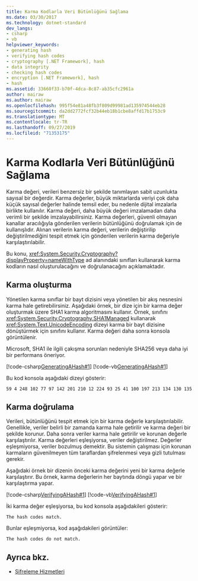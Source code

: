 ```yaml
---
title: Karma Kodlarla Veri Bütünlüğünü Sağlama
ms.date: 03/30/2017
ms.technology: dotnet-standard
dev_langs:
- csharp
- vb
helpviewer_keywords:
- generating hash
- verifying hash codes
- cryptography [.NET Framework], hash
- data integrity
- checking hash codes
- encryption [.NET Framework], hash
- hash
ms.assetid: 33660f33-b70f-4dca-8c87-ab35cfc2961a
author: mairaw
ms.author: mairaw
ms.openlocfilehash: 995f54e81a48fb3f809d99981ad135974544eb28
ms.sourcegitcommit: da2dd2772fcf32b44eb18b1cbe8affd17b1753c9
ms.translationtype: MT
ms.contentlocale: tr-TR
ms.lasthandoff: 09/27/2019
ms.locfileid: "71353175"
---
```

# <a name="ensuring-data-integrity-with-hash-codes"></a>Karma Kodlarla Veri Bütünlüğünü Sağlama
Karma değeri, verileri benzersiz bir şekilde tanımlayan sabit uzunlukta sayısal bir değerdir. Karma değerler, büyük miktarlarda veriyi çok daha küçük sayısal değerler halinde temsil eder, bu nedenle dijital imzalarla birlikte kullanılır. Karma değeri, daha büyük değeri imzalamadan daha verimli bir şekilde imzalayabilirsiniz. Karma değerleri, güvenli olmayan kanallar aracılığıyla gönderilen verilerin bütünlüğünü doğrulamak için de kullanışlıdır. Alınan verilerin karma değeri, verilerin değiştirilip değiştirilmediğini tespit etmek için gönderilen verilerin karma değeriyle karşılaştırılabilir.  
  
 Bu konu, <xref:System.Security.Cryptography?displayProperty=nameWithType> ad alanındaki sınıfları kullanarak karma kodların nasıl oluşturulacağını ve doğrulanacağını açıklamaktadır.  
  
## <a name="generating-a-hash"></a>Karma oluşturma  
 Yönetilen karma sınıflar bir bayt dizisini veya yönetilen bir akış nesnesini karma hale getirebilirsiniz. Aşağıdaki örnek, bir dize için bir karma değer oluşturmak üzere SHA1 karma algoritmasını kullanır. Örnek, sınıfını <xref:System.Security.Cryptography.SHA1Managed> kullanarak <xref:System.Text.UnicodeEncoding> dizeyi karma bir bayt dizisine dönüştürmek için sınıfını kullanır. Karma değeri daha sonra konsola görüntülenir.  

 Microsoft, SHA1 ile ilgili çakışma sorunları nedeniyle SHA256 veya daha iyi bir performans öneriyor.
  
 [!code-csharp[GeneratingAHash#1](../../../samples/snippets/csharp/VS_Snippets_CLR/generatingahash/cs/program.cs#1)]
 [!code-vb[GeneratingAHash#1](../../../samples/snippets/visualbasic/VS_Snippets_CLR/generatingahash/vb/program.vb#1)]  
  
 Bu kod konsola aşağıdaki dizeyi gösterir:  
  
 `59 4 248 102 77 97 142 201 210 12 224 93 25 41 100 197 213 134 130 135`  
  
## <a name="verifying-a-hash"></a>Karma doğrulama  
 Verileri, bütünlüğünü tespit etmek için bir karma değerle karşılaştırılabilir. Genellikle, veriler belirli bir zamanda karma hale getirilir ve karma değeri bir şekilde korunur. Daha sonra veriler karma hale getirilir ve korunan değerle karşılaştırılır. Karma değerleri eşleşiyorsa, veriler değiştirilmez. Değerler eşleşmiyorsa, veriler bozulmuş demektir. Bu sistemin çalışması için korunan karmaların güvenilmeyen tüm taraflardan şifrelenmesi veya gizli tutulması gerekir.  
  
 Aşağıdaki örnek bir dizenin önceki karma değerini yeni bir karma değerle karşılaştırır. Bu örnek, karma değerlerin her baytında döngü yapar ve bir karşılaştırma yapar.  
  
 [!code-csharp[VerifyingAHash#1](../../../samples/snippets/csharp/VS_Snippets_CLR/verifyingahash/cs/program.cs#1)]
 [!code-vb[VerifyingAHash#1](../../../samples/snippets/visualbasic/VS_Snippets_CLR/verifyingahash/vb/program.vb#1)]  
  
 İki karma değer eşleşiyorsa, bu kod konsola aşağıdakileri gösterir:  
  
```console  
The hash codes match.  
```  
  
 Bunlar eşleşmiyorsa, kod aşağıdakileri görüntüler:  
  
```console  
The hash codes do not match.  
```  
  
## <a name="see-also"></a>Ayrıca bkz.

- [Şifreleme Hizmetleri](../../../docs/standard/security/cryptographic-services.md)
